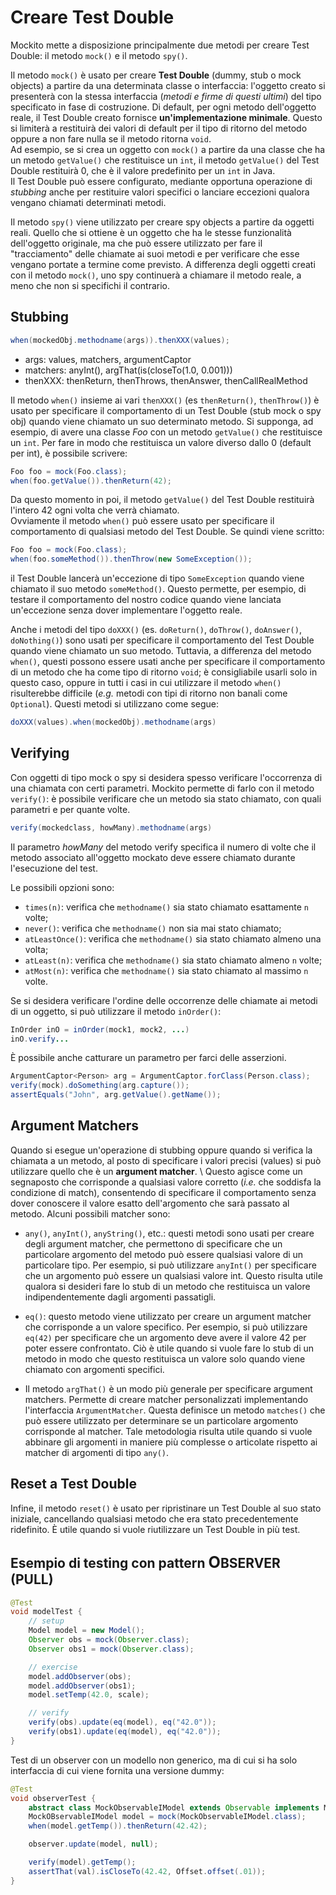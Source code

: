 # Creare Test Double

Mockito mette a disposizione principalmente due metodi per creare Test Double: il metodo `mock()` e il metodo `spy()`.

Il metodo `mock()` è usato per creare **Test Double** (dummy, stub o mock objects) a partire da una determinata classe o interfaccia: l'oggetto creato si presenterà con la stessa interfaccia (_metodi e firme di questi ultimi_) del tipo specificato in fase di costruzione.
Di default, per ogni metodo dell'oggetto reale, il Test Double creato fornisce **un'implementazione minimale**.
Questo si limiterà a restituirà dei valori di default per il tipo di ritorno del metodo oppure a non fare nulla se il metodo ritorna `void`.  
Ad esempio, se si crea un oggetto con `mock()` a partire da una classe che ha un metodo `getValue()` che restituisce un `int`, il metodo `getValue()` del Test Double restituirà 0, che è il valore predefinito per un `int` in Java.  
Il Test Double può essere configurato, mediante opportuna operazione di _stubbing_ anche per restituire valori specifici o lanciare eccezioni qualora vengano chiamati determinati metodi.

Il metodo `spy()` viene utilizzato per creare spy objects a partire da oggetti reali.
Quello che si ottiene è un oggetto che ha le stesse funzionalità dell'oggetto originale, ma che può essere utilizzato per fare il "tracciamento" delle chiamate ai suoi metodi e per verificare che esse vengano portate a termine come previsto.
A differenza degli oggetti creati con il metodo `mock()`, uno spy continuerà a chiamare il metodo reale, a meno che non si specifichi il contrario.

## Stubbing

```java
when(mockedObj.methodname(args)).thenXXX(values);
```
- args: values, matchers, argumentCaptor
- matchers: anyInt(), argThat(is(closeTo(1.0, 0.001)))
- thenXXX: thenReturn, thenThrows, thenAnswer, thenCallRealMethod

Il metodo `when()` insieme ai vari `thenXXX()` (es `thenReturn()`, `thenThrow()`) è usato per specificare il comportamento di un Test Double (stub mock o spy obj) quando viene chiamato un suo determinato metodo.
Si supponga, ad esempio, di avere una classe _Foo_ con un metodo `getValue()` che restituisce un `int`.
Per fare in modo che restituisca un valore diverso dallo 0 (default per int), è possibile scrivere:
```java
Foo foo = mock(Foo.class);
when(foo.getValue()).thenReturn(42);
```
Da questo momento in poi, il metodo `getValue()` del Test Double restituirà l'intero 42 ogni volta che verrà chiamato.  
Ovviamente il metodo `when()` può essere usato per specificare il comportamento di qualsiasi metodo del Test Double.
Se quindi viene scritto:
```java
Foo foo = mock(Foo.class);
when(foo.someMethod()).thenThrow(new SomeException());
```
il Test Double lancerà un'eccezione di tipo `SomeException` quando viene chiamato il suo metodo `someMethod()`. 
Questo permette, per esempio, di testare il comportamento del nostro codice quando viene lanciata un'eccezione senza dover implementare l'oggetto reale.

Anche i metodi del tipo `doXXX()` (es. `doReturn()`, `doThrow()`, `doAnswer()`, `doNothing()`) sono usati per specificare il comportamento del Test Double quando viene chiamato un suo metodo.
Tuttavia, a differenza del metodo `when()`, questi possono essere usati anche per specificare il comportamento di un metodo che ha come tipo di ritorno `void`; è consigliabile usarli solo in questo caso, oppure in tutti i casi in cui utilizzare il metodo `when()` risulterebbe difficile (_e.g._ metodi con tipi di ritorno non banali come `Optional`).
Questi metodi si utilizzano come segue:
  ```java
doXXX(values).when(mockedObj).methodname(args)
```

## Verifying

Con oggetti di tipo mock o spy si desidera spesso verificare l'occorrenza di una chiamata con certi parametri. 
Mockito permette di farlo con il metodo `verify()`: è possibile verificare che un metodo sia stato chiamato, con quali parametri e per quante volte.
```java
verify(mockedclass, howMany).methodname(args)
```
Il parametro _howMany_ del metodo verify specifica il numero di volte che il metodo associato all'oggetto mockato deve essere chiamato durante l'esecuzione del test.

Le possibili opzioni sono:

-   `times(n)`: verifica che `methodname()` sia stato chiamato esattamente `n` volte;
-   `never()`: verifica che `methodname()` non sia mai stato chiamato;
-   `atLeastOnce()`: verifica che `methodname()` sia stato chiamato almeno una volta;
-   `atLeast(n)`: verifica che `methodname()` sia stato chiamato almeno `n` volte;
-   `atMost(n)`: verifica che `methodname()` sia stato chiamato al massimo `n` volte.

Se si desidera verificare l'ordine delle occorrenze delle chiamate ai metodi di un oggetto, si può utilizzare il metodo `inOrder()`:
```java
InOrder inO = inOrder(mock1, mock2, ...)
inO.verify...
```

È possibile anche catturare un parametro per farci delle asserzioni.
```java
ArgumentCaptor<Person> arg = ArgumentCaptor.forClass(Person.class);
verify(mock).doSomething(arg.capture());
assertEquals("John", arg.getValue().getName());
```

## Argument Matchers

Quando si esegue un'operazione di stubbing oppure quando si verifica la chiamata a un metodo, al posto di specificare i valori precisi (values) si può utilizzare quello che è un **argument matcher**. \\
Questo agisce come un segnaposto che corrisponde a qualsiasi valore corretto (_i.e._ che soddisfa la condizione di match), consentendo di specificare il comportamento senza dover conoscere il valore esatto dell'argomento che sarà passato al metodo.
Alcuni possibili matcher sono:

* `any()`, `anyInt()`, `anyString()`, etc.: questi metodi sono usati per creare degli argument matcher, che permettono di specificare che un particolare argomento del metodo può essere qualsiasi valore di un particolare tipo.
Per esempio, si può utilizzare `anyInt()` per specificare che un argomento può essere un qualsiasi valore int.
Questo risulta utile qualora si desideri fare lo stub di un metodo che restituisca un valore indipendentemente dagli argomenti passatigli.

* `eq()`: questo metodo viene utilizzato per creare un argument matcher che corrisponde a un valore specifico.
Per esempio, si può utilizzare `eq(42)` per specificare che un argomento deve avere il valore 42 per poter essere confrontato.
Ciò è utile quando si vuole fare lo stub di un metodo in modo che questo restituisca un valore solo quando viene chiamato con argomenti specifici.

* Il metodo `argThat()` è un modo più generale per specificare argument matchers.
Permette di creare matcher personalizzati implementando l'interfaccia `ArgumentMatcher`.
Questa definisce un metodo `matches()` che può essere utilizzato per determinare se un particolare argomento corrisponde al matcher.
Tale metodologia risulta utile quando si vuole abbinare gli argomenti in maniere più complesse o articolate rispetto ai matcher di argomenti di tipo `any()`.


## Reset a Test Double

Infine, il metodo `reset()` è usato per ripristinare un Test Double al suo stato iniziale, cancellando qualsiasi metodo che era stato precedentemente ridefinito.
È utile quando si vuole riutilizzare un Test Double in più test.


## Esempio di testing con pattern <big>O</big>BSERVER (PULL)

```java
@Test
void modelTest {
    // setup
    Model model = new Model();
    Observer obs = mock(Observer.class);
    Observer obs1 = mock(Observer.class);

    // exercise
    model.addObserver(obs);
    model.addObserver(obs1);
    model.setTemp(42.0, scale);

    // verify
    verify(obs).update(eq(model), eq("42.0"));
    verify(obs1).update(eq(model), eq("42.0"));
}
```

Test di un observer con un modello non generico, ma di cui si ha solo interfaccia di cui viene fornita una versione dummy:

```java
@Test
void observerTest {
    abstract class MockObservableIModel extends Observable implements Model {};
    MockOBservableIModel model = mock(MockObservableIModel.class);
    when(model.getTemp()).thenReturn(42.42);

    observer.update(model, null);

    verify(model).getTemp();
    assertThat(val).isCloseTo(42.42, Offset.offset(.01));
}
```
